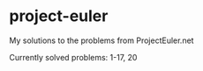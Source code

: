 # project-euler
My solutions to the problems from ProjectEuler.net

Currently solved problems: 1-17, 20

